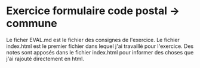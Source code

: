 # Exercice formulaire code postal -> commune

Le ficher EVAL.md est le fichier des consignes de l'exercice.
Le fichier index.html est le premier fichier dans lequel j'ai travaillé pour l'exercice.
Des notes sont apposés dans le fichier index.html pour informer des choses que j'ai rajouté directement en html.